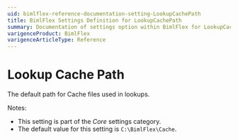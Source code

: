 ```yaml
---
uid: bimlflex-reference-documentation-setting-LookupCachePath
title: BimlFlex Settings Definition for LookupCachePath
summary: Documentation of settings option within BimlFlex for LookupCachePath
varigenceProduct: BimlFlex
varigenceArticleType: Reference
---
```


# Lookup Cache Path

The default path for Cache files used in lookups.

Notes:

* This setting is part of the *Core* settings category.
* The default value for this setting is `C:\BimlFlex\Cache`.
